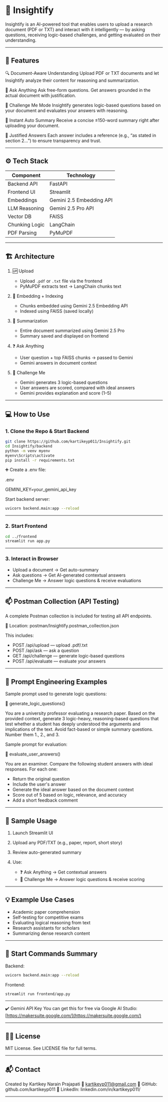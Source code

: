 # 📘 Insightify

Insightify is an AI-powered tool that enables users to upload a research document (PDF or TXT) and interact with it intelligently — by asking questions, receiving logic-based challenges, and getting evaluated on their understanding.

---

## 🚀 Features

🔍 Document-Aware Understanding
Upload PDF or TXT documents and let Insightify analyze their content for reasoning and summarization.

🧠 Ask Anything
Ask free-form questions. Get answers grounded in the actual document with justification.

🎯 Challenge Me Mode
Insightify generates logic-based questions based on your document and evaluates your answers with reasoning.

📝 Instant Auto Summary
Receive a concise ≤150-word summary right after uploading your document.

🧾 Justified Answers
Each answer includes a reference (e.g., “as stated in section 2…”) to ensure transparency and trust.

---

## ⚙️ Tech Stack

| Component      | Technology               |
| -------------- | ------------------------ |
| Backend API    | FastAPI                  |
| Frontend UI    | Streamlit                |
| Embeddings     | Gemini 2.5 Embedding API |
| LLM Reasoning  | Gemini 2.5 Pro API       |
| Vector DB      | FAISS                    |
| Chunking Logic | LangChain                |
| PDF Parsing    | PyMuPDF                  |

---

## 🏗️ Architecture

1. 🆙 Upload

   * Upload `.pdf` or `.txt` file via the frontend
   * PyMuPDF extracts text → LangChain chunks text

2. 🔎 Embedding + Indexing

   * Chunks embedded using Gemini 2.5 Embedding API
   * Indexed using FAISS (saved locally)

3. 📄 Summarization

   * Entire document summarized using Gemini 2.5 Pro
   * Summary saved and displayed on frontend

4. ❓ Ask Anything

   * User question + top FAISS chunks → passed to Gemini
   * Gemini answers in document context

5. 🧠 Challenge Me

   * Gemini generates 3 logic-based questions
   * User answers are scored, compared with ideal answers
   * Gemini provides explanation and score (1–5)

---

## 💻 How to Use

### 1. Clone the Repo & Start Backend

```bash
git clone https://github.com/kartikeyp011/Insightify.git
cd Insightify/backend
python -m venv myenv
myenv\Scripts\activate
pip install -r requirements.txt
```

➕ Create a .env file:

.env

GEMINI\_KEY=your\_gemini\_api\_key

Start backend server:

```bash
uvicorn backend.main:app --reload
```

---

### 2. Start Frontend

```bash
cd ../frontend
streamlit run app.py
```

---

### 3. Interact in Browser

* Upload a document → Get auto-summary
* Ask questions → Get AI-generated contextual answers
* Challenge Me → Answer logic questions & receive evaluations

---

## 📫 Postman Collection (API Testing)

A complete Postman collection is included for testing all API endpoints.

📁 Location:
postman/Insightify.postman\_collection.json

This includes:

* POST /api/upload — upload .pdf/.txt
* POST /api/ask — ask a question
* GET /api/challenge — generate logic-based questions
* POST /api/evaluate — evaluate your answers

---

## 🔮 Prompt Engineering Examples

Sample prompt used to generate logic questions:

🧠 generate\_logic\_questions()

You are a university professor evaluating a research paper. Based on the provided context, generate 3 logic-heavy, reasoning-based questions that test whether a student has deeply understood the arguments and implications of the text. Avoid fact-based or simple summary questions. Number them 1., 2., and 3.

Sample prompt for evaluation:

📝 evaluate\_user\_answers()

You are an examiner. Compare the following student answers with ideal responses. For each one:

* Return the original question
* Include the user's answer
* Generate the ideal answer based on the document context
* Score out of 5 based on logic, relevance, and accuracy
* Add a short feedback comment

---

## 🧪 Sample Usage

1. Launch Streamlit UI
2. Upload any PDF/TXT (e.g., paper, report, short story)
3. Review auto-generated summary
4. Use:

   * ❓ Ask Anything → Get contextual answers
   * 🧠 Challenge Me → Answer logic questions & receive scoring

---

## 💡 Example Use Cases

* Academic paper comprehension
* Self-testing for competitive exams
* Evaluating logical reasoning from text
* Research assistants for scholars
* Summarizing dense research content

---

## 📌 Start Commands Summary

Backend:

```bash
uvicorn backend.main:app --reload
```

Frontend:

```bash
streamlit run frontend/app.py
```

---

✔️ Gemini API Key
You can get this for free via Google AI Studio:
[https://makersuite.google.com/](https://makersuite.google.com/)

---

## 🧑‍⚖️ License

MIT License. See LICENSE file for full terms.

---

## 📬 Contact

Created by Kartikey Narain Prajapati
📧 [kartikeyp011@gmail.com](mailto:kartikeyp011@gmail.com)
🔗 GitHub: github.com/kartikeyp011
🔗 LinkedIn: linkedin.com/in/kartikeyp011/

---